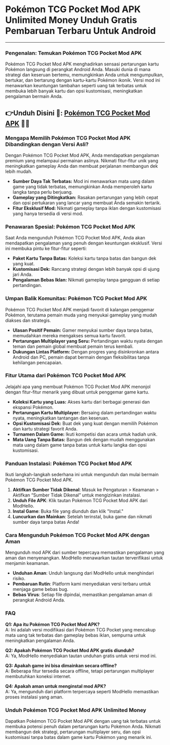 # Pokémon TCG Pocket Mod APK Unlimited Money Unduh Gratis Pembaruan Terbaru Untuk Android 

---

### Pengenalan: Temukan Pokémon TCG Pocket Mod APK

Pokémon TCG Pocket Mod APK menghadirkan sensasi pertarungan kartu Pokémon langsung di perangkat Android Anda. Masuki dunia di mana strategi dan keseruan bertemu, memungkinkan Anda untuk mengumpulkan, bertukar, dan bertarung dengan kartu-kartu Pokémon ikonik. Versi mod ini menawarkan keuntungan tambahan seperti uang tak terbatas untuk membuka lebih banyak kartu dan opsi kustomisasi, meningkatkan pengalaman bermain Anda.



## 👉Unduh Disini 💛: [Pokémon TCG Pocket Mod APK](https://modhello.com/pokemon-tcg-pocket/) 👌🏻

### Mengapa Memilih Pokémon TCG Pocket Mod APK Dibandingkan dengan Versi Asli?

Dengan Pokémon TCG Pocket Mod APK, Anda mendapatkan pengalaman premium yang melampaui permainan aslinya. Nikmati fitur-fitur unik yang meningkatkan gameplay Anda dan membuat perjalanan membangun dek lebih mudah.

- **Sumber Daya Tak Terbatas:** Mod ini menawarkan mata uang dalam game yang tidak terbatas, memungkinkan Anda memperoleh kartu langka tanpa perlu berjuang.
- **Gameplay yang Ditingkatkan:** Rasakan pertarungan yang lebih cepat dan opsi pertukaran yang lancar yang membuat Anda semakin tertarik.
- **Fitur Eksklusif Mod:** Nikmati gameplay tanpa iklan dengan kustomisasi yang hanya tersedia di versi mod.

### Penawaran Spesial: Pokémon TCG Pocket Mod APK

Saat Anda mengunduh Pokémon TCG Pocket Mod APK, Anda akan mendapatkan pengalaman yang penuh dengan keuntungan eksklusif. Versi ini membuka pintu ke fitur-fitur seperti:

- **Paket Kartu Tanpa Batas:** Koleksi kartu tanpa batas dan bangun dek yang kuat.
- **Kustomisasi Dek:** Rancang strategi dengan lebih banyak opsi di ujung jari Anda.
- **Pengalaman Bebas Iklan:** Nikmati gameplay tanpa gangguan di setiap pertandingan.

### Umpan Balik Komunitas: Pokémon TCG Pocket Mod APK

Pokémon TCG Pocket Mod APK menjadi favorit di kalangan penggemar Pokémon, terutama pemain muda yang menyukai gameplay yang mudah diakses dan strategis.

- **Ulasan Positif Pemain:** Gamer menyukai sumber daya tanpa batas, memudahkan mereka mengakses semua kartu favorit.
- **Pertarungan Multiplayer yang Seru:** Pertandingan waktu nyata dengan teman dan pemain global membuat pemain terus kembali.
- **Dukungan Lintas Platform:** Dengan progres yang disinkronkan antara Android dan PC, pemain dapat bermain dengan fleksibilitas tanpa kehilangan pencapaian.

### Fitur Utama dari Pokémon TCG Pocket Mod APK

Jelajahi apa yang membuat Pokémon TCG Pocket Mod APK menonjol dengan fitur-fitur menarik yang dibuat untuk penggemar game kartu.

- **Koleksi Kartu yang Luas:** Akses kartu dari berbagai generasi dan ekspansi Pokémon.
- **Pertarungan Kartu Multiplayer:** Bersaing dalam pertandingan waktu nyata, meningkatkan tantangan dan keseruan.
- **Opsi Kustomisasi Dek:** Buat dek yang kuat dengan memilih Pokémon dan kartu strategi favorit Anda.
- **Turnamen Dalam Game:** Ikuti kompetisi dan acara untuk hadiah unik.
- **Mata Uang Tanpa Batas:** Bangun dek dengan mudah menggunakan mata uang dalam game tanpa batas untuk kartu langka dan opsi kustomisasi.

### Panduan Instalasi: Pokémon TCG Pocket Mod APK

Ikuti langkah-langkah sederhana ini untuk mengunduh dan mulai bermain Pokémon TCG Pocket Mod APK.

1. **Aktifkan Sumber Tidak Dikenal**: Masuk ke Pengaturan > Keamanan > Aktifkan “Sumber Tidak Dikenal” untuk mengizinkan instalasi.
2. **Unduh File APK**: Klik tautan Pokémon TCG Pocket Mod APK dari ModHello.
3. **Instal Game**: Buka file yang diunduh dan klik "Instal."
4. **Luncurkan dan Mainkan**: Setelah terinstal, buka game dan nikmati sumber daya tanpa batas Anda!

### Cara Mengunduh Pokémon TCG Pocket Mod APK dengan Aman

Mengunduh mod APK dari sumber tepercaya memastikan pengalaman yang aman dan menyenangkan. ModHello menawarkan tautan terverifikasi untuk menjamin keamanan.

- **Unduhan Aman**: Unduh langsung dari ModHello untuk menghindari risiko.
- **Pembaruan Rutin**: Platform kami menyediakan versi terbaru untuk menjaga game bebas bug.
- **Bebas Virus**: Setiap file dipindai, memastikan pengalaman aman di perangkat Android Anda.

### FAQ

**Q1: Apa itu Pokémon TCG Pocket Mod APK?**  
A: Ini adalah versi modifikasi dari Pokémon TCG Pocket yang mencakup mata uang tak terbatas dan gameplay bebas iklan, sempurna untuk meningkatkan pengalaman Anda.

**Q2: Apakah Pokémon TCG Pocket Mod APK gratis diunduh?**  
A: Ya, ModHello menyediakan tautan unduhan gratis untuk versi mod ini.

**Q3: Apakah game ini bisa dimainkan secara offline?**  
A: Beberapa fitur tersedia secara offline, tetapi pertarungan multiplayer membutuhkan koneksi internet.

**Q4: Apakah aman untuk menginstal mod APK?**  
A: Ya, mengunduh dari platform terpercaya seperti ModHello memastikan proses instalasi yang aman.

### Unduh Pokémon TCG Pocket Mod APK Unlimited Money

Dapatkan Pokémon TCG Pocket Mod APK dengan uang tak terbatas untuk membuka potensi penuh dalam pertarungan kartu Pokémon Anda. Nikmati membangun dek strategi, pertarungan multiplayer seru, dan opsi kustomisasi tanpa batas dalam game kartu Pokémon yang menarik ini.
